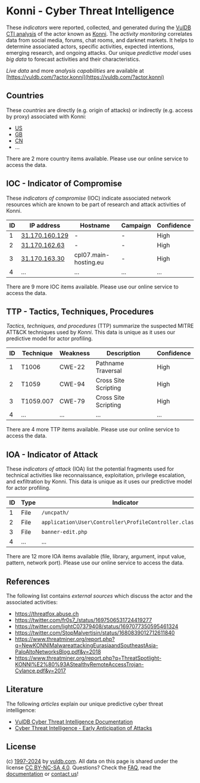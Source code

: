 # Konni - Cyber Threat Intelligence

These _indicators_ were reported, collected, and generated during the [VulDB CTI analysis](https://vuldb.com/?kb.cti) of the actor known as [Konni](https://vuldb.com/?actor.konni). The _activity monitoring_ correlates data from social media, forums, chat rooms, and darknet markets. It helps to determine associated actors, specific activities, expected intentions, emerging research, and ongoing attacks. Our unique _predictive model_ uses _big data_ to forecast activities and their characteristics.

_Live data_ and more _analysis capabilities_ are available at [https://vuldb.com/?actor.konni](https://vuldb.com/?actor.konni)

## Countries

These _countries_ are directly (e.g. origin of attacks) or indirectly (e.g. access by proxy) associated with Konni:

* [US](https://vuldb.com/?country.us)
* [GB](https://vuldb.com/?country.gb)
* [CN](https://vuldb.com/?country.cn)
* ...

There are 2 more country items available. Please use our online service to access the data.

## IOC - Indicator of Compromise

These _indicators of compromise_ (IOC) indicate associated network resources which are known to be part of research and attack activities of Konni.

ID | IP address | Hostname | Campaign | Confidence
-- | ---------- | -------- | -------- | ----------
1 | [31.170.160.129](https://vuldb.com/?ip.31.170.160.129) | - | - | High
2 | [31.170.162.63](https://vuldb.com/?ip.31.170.162.63) | - | - | High
3 | [31.170.163.30](https://vuldb.com/?ip.31.170.163.30) | cpl07.main-hosting.eu | - | High
4 | ... | ... | ... | ...

There are 9 more IOC items available. Please use our online service to access the data.

## TTP - Tactics, Techniques, Procedures

_Tactics, techniques, and procedures_ (TTP) summarize the suspected MITRE ATT&CK techniques used by _Konni_. This data is unique as it uses our predictive model for actor profiling.

ID | Technique | Weakness | Description | Confidence
-- | --------- | -------- | ----------- | ----------
1 | T1006 | CWE-22 | Pathname Traversal | High
2 | T1059 | CWE-94 | Cross Site Scripting | High
3 | T1059.007 | CWE-79 | Cross Site Scripting | High
4 | ... | ... | ... | ...

There are 4 more TTP items available. Please use our online service to access the data.

## IOA - Indicator of Attack

These _indicators of attack_ (IOA) list the potential fragments used for technical activities like reconnaissance, exploitation, privilege escalation, and exfiltration by Konni. This data is unique as it uses our predictive model for actor profiling.

ID | Type | Indicator | Confidence
-- | ---- | --------- | ----------
1 | File | `/uncpath/` | Medium
2 | File | `application\User\Controller\ProfileController.class.php` | High
3 | File | `banner-edit.php` | High
4 | ... | ... | ...

There are 12 more IOA items available (file, library, argument, input value, pattern, network port). Please use our online service to access the data.

## References

The following list contains _external sources_ which discuss the actor and the associated activities:

* https://threatfox.abuse.ch
* https://twitter.com/fr0s7_/status/1697506531724419277
* https://twitter.com/lightC07379408/status/1697077350595461324
* https://twitter.com/StopMalvertisin/status/1680839012712611840
* https://www.threatminer.org/report.php?q=NewKONNIMalwareattackingEurasiaandSoutheastAsia-PaloAltoNetworksBlog.pdf&y=2018
* https://www.threatminer.org/report.php?q=ThreatSpotlight-KONNI%E2%80%93AStealthyRemoteAccessTrojan-Cylance.pdf&y=2017

## Literature

The following _articles_ explain our unique predictive cyber threat intelligence:

* [VulDB Cyber Threat Intelligence Documentation](https://vuldb.com/?kb.cti)
* [Cyber Threat Intelligence - Early Anticipation of Attacks](https://www.scip.ch/en/?labs.20201022)

## License

(c) [1997-2024](https://vuldb.com/?kb.changelog) by [vuldb.com](https://vuldb.com/?kb.about). All data on this page is shared under the license [CC BY-NC-SA 4.0](https://creativecommons.org/licenses/by-nc-sa/4.0/). Questions? Check the [FAQ](https://vuldb.com/?kb.faq), read the [documentation](https://vuldb.com/?kb) or [contact us](https://vuldb.com/?contact)!
